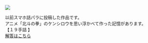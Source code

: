<img src="http://sfenreader.appspot.com/sfen?sfen=1k2n4%2F5l3%2F1Ng1S4%2F3N5%2F2P2N1G%2Bb%2F1%2BR7%2FB8%2F9%2F9%20b%20Lr2g3s2l17p%201&title=%E5%8C%97%E6%96%97%E5%87%A7%E9%BE%8D%E8%A9%B0">

以前スマホ詰パラに投稿した作品です。   
アニメ「北斗の拳」のケンシロウを思い浮かべて作った記憶があります。  
【１９手詰 】  
[解答はこちら](hokuto_ans.md)  

